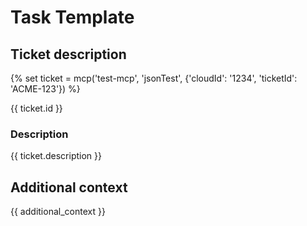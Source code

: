 # Task Template

## Ticket description

{% set ticket = mcp('test-mcp', 'jsonTest', {'cloudId': '1234', 'ticketId': 'ACME-123'}) %}

{{ ticket.id }}

### Description
{{ ticket.description }}

## Additional context

{{ additional_context }}